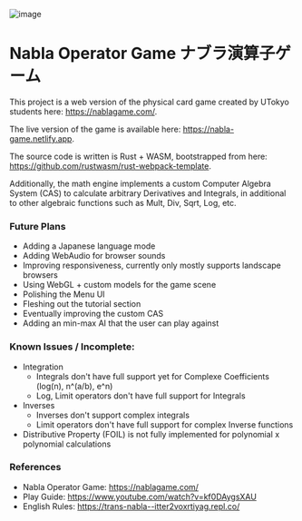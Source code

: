 ![image](https://user-images.githubusercontent.com/10782902/161437902-19001e6b-c7bc-4164-b7b5-2195cbba1497.png)


# Nabla Operator Game ナブラ演算子ゲーム

This project is a web version of the physical card game created by UTokyo students here: https://nablagame.com/.

The live version of the game is available here: https://nabla-game.netlify.app.

The source code is written is Rust + WASM, bootstrapped from here: https://github.com/rustwasm/rust-webpack-template.

Additionally, the math engine implements a custom Computer Algebra System (CAS) to calculate arbitrary Derivatives and Integrals, in additional to other algebraic functions such as Mult, Div, Sqrt, Log, etc.

### Future Plans

- Adding a Japanese language mode
- Adding WebAudio for browser sounds
- Improving responsiveness, currently only mostly supports landscape browsers
- Using WebGL + custom models for the game scene
- Polishing the Menu UI
- Fleshing out the tutorial section
- Eventually improving the custom CAS
- Adding an min-max AI that the user can play against

### Known Issues / Incomplete:

- Integration
  - Integrals don't have full support yet for Complexe Coefficients (log(n), n^(a/b), e^n)
  - Log, Limit operators don't have full support for Integrals
- Inverses
  - Inverses don't support complex integrals
  - Limit operators don't have full support for complex Inverse functions
- Distributive Property (FOIL) is not fully implemented for polynomial x polynomial calculations

### References

- Nabla Operator Game: https://nablagame.com/
- Play Guide: https://www.youtube.com/watch?v=kf0DAygsXAU
- English Rules: https://trans-nabla--itter2voxrtiyag.repl.co/

